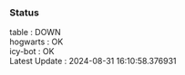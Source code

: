 ### Status


table : DOWN  
hogwarts : OK  
icy-bot : OK  
Latest Update : 2024-08-31 16:10:58.376931
